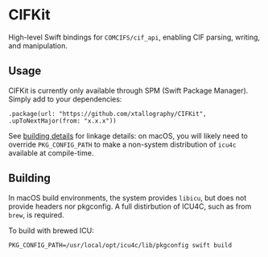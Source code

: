 # CIFKit

High-level Swift bindings for `COMCIFS/cif_api`, enabling CIF parsing, writing, and manipulation.

## Usage

CIFKit is currently only available through SPM (Swift Package Manager). Simply add to your dependencies:

```
.package(url: "https://github.com/xtallography/CIFKit", .upToNextMajor(from: "x.x.x"))
```

See [building details](##building) for linkage details: on macOS, you will likely need to override `PKG_CONFIG_PATH` to make a non-system distribution of `icu4c` available at compile-time.

## Building

In macOS build environments, the system provides `libicu`, but does not provide headers nor pkgconfig. A full distirbution of ICU4C, such as from `brew`, is required. 

To build with brewed ICU:

```
PKG_CONFIG_PATH=/usr/local/opt/icu4c/lib/pkgconfig swift build
```

